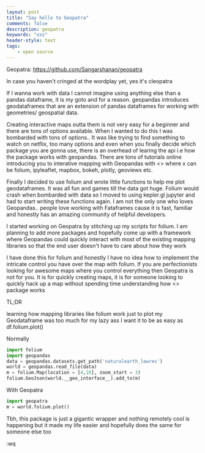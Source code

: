 ```yaml
---
layout: post
title: "Say hello to Geopatra"
comments: false
description: geopatra
keywords: "oss"
header-style: text
tags:
    - open source
---
```


Geopatra: <https://github.com/Sangarshanan/geopatra>

In case you haven't cringed at the wordplay yet, yes it's cleopatra  

If I wanna work with data I cannot imagine using anything else than a pandas dataframe, it is my goto and for a reason. geopandas introduces geodataframes that are an extension of pandas dataframes for working with geometries/ geospatial data. 

Creating interactive maps outta them is not very easy for a beginner and there are tons of options available. When I wanted to do this I was bombarded with tons of options.. It was like trying to find something to watch on netflix, too many options and even when you finally decide which package you are gonna use, there is an overhead of learing the api i.e how the package works with geopandas. There are tons of tutorials online introducing you to interative mapping with Geopandas with <<x>> where x can be folium, ipyleaflet, mapbox, bokeh, plotly, geoviews etc.

Finally I decided to use folium and wrote little functions to help me plot geodataframes. It was all fun and games till the data got huge. Folium would crash when bombarded with data so I moved to using kepler.gl jupyter and had to start writing these functions again. I am not the only one who loves Geopandas.. people love working with Fataframes cause it is fast, familiar and honestly has an amazing community of helpful developers.

I started working on Geopatra by stitching up my scripts for folium. I am planning to add more packages and hopefully come up with a framework where Geopandas could quickly interact with most of the existing mapping libraries so that the end user doesn't have to care about how they work

I have done this for folium and honestly I have no idea how to implement the intricate control you have over the map with folium. If you are perfectionists looking for awesome maps where you control everything then Geopatra is not for you. It is for quickly creating maps, it is for someone looking to quickly hack up a map without spending time understanding how <<x>> package works 

TL;DR

learning how mapping libraries like folium work just to plot my Geodataframe was too much for my lazy ass I want it to be as easy as df.folium.plot() 

Normally 

```python
import folium
import geopandas
data = geopandas.datasets.get_path('naturalearth_lowres')
world = geopandas.read_file(data)
m = folium.Map(location = [4,10], zoom_start = 3)
folium.GeoJson(world.__geo_interface__).add_to(m)
```

With Geopatra

```python
import geopatra
m = world.folium.plot()
```

Tbh, this package is just a gigantic wrapper and nothing remotely cool is happening but it made my life easier and hopefully does the same for someone else too

:wq